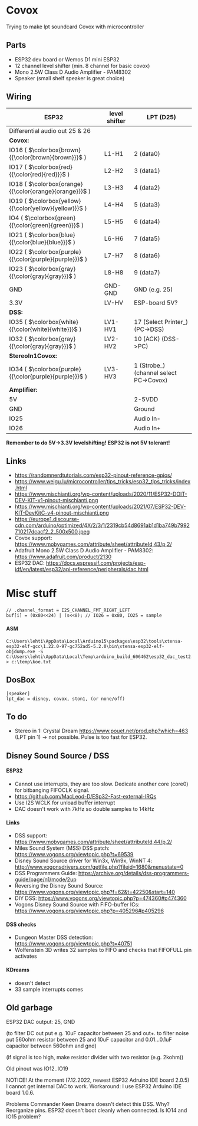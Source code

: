 
# Covox
Trying to make lpt soundcard Covox with microcontroller

## Parts

- ESP32 dev board or Wemos D1 mini ESP32
- 12 channel level shifter (min. 8 channel for basic covox)
- Mono 2.5W Class D Audio Amplifier - PAM8302
- Speaker (small shelf speaker is great choice)

## Wiring

ESP32 | level shifter | LPT (D25)
--- | --- | ---
Differential audio out 25 & 26 | |
**Covox:** | |
IO16 ( $\colorbox{brown}{{\color{brown}{brown}}}$ ) | L1-H1 | 2 (data0)
IO17 ( $\colorbox{red}{{\color{red}{red}}}$ ) | L2-H2 | 3 (data1)
IO18 ( $\colorbox{orange}{{\color{orange}{orange}}}$ ) | L3-H3 | 4 (data2)
IO19 ( $\colorbox{yellow}{{\color{yellow}{yellow}}}$ ) | L4-H4 | 5 (data3)
IO4  ( $\colorbox{green}{{\color{green}{green}}}$ ) | L5-H5 | 6 (data4)
IO21 ( $\colorbox{blue}{{\color{blue}{blue}}}$ ) | L6-H6  | 7 (data5)
IO22 ( $\colorbox{purple}{{\color{purple}{purple}}}$ ) | L7-H7 | 8 (data6)
IO23 ( $\colorbox{gray}{{\color{gray}{gray}}}$ ) | L8-H8 | 9 (data7)
GND | GND-GND | GND (e.g. 25)
3.3V | LV-HV | ESP-board 5V?
**DSS:** | 
IO35 ( $\colorbox{white}{{\color{white}{white}}}$ ) | LV1-HV1 | 17 (Select Printer_) (PC->DSS)
IO32 ( $\colorbox{gray}{{\color{gray}{gray}}}$ ) | LV2-HV2 | 10 (ACK) (DSS->PC)
**StereoIn1Covox:** | 
IO34 ( $\colorbox{purple}{{\color{purple}{purple}}}$ ) | LV3-HV3 | 1 (Strobe_) (channel select PC->Covox)
**Amplifier:** |
5V | | 2-5VDD
GND | | Ground
IO25 | | Audio In-
IO26 | | Audio In+

**Remember to do 5V->3.3V levelshifting! ESP32 is not 5V tolerant!**

## Links
- https://randomnerdtutorials.com/esp32-pinout-reference-gpios/
- https://www.weigu.lu/microcontroller/tips_tricks/esp32_tips_tricks/index.html
- https://www.mischianti.org/wp-content/uploads/2020/11/ESP32-DOIT-DEV-KIT-v1-pinout-mischianti.png
- https://www.mischianti.org/wp-content/uploads/2021/07/ESP32-DEV-KIT-DevKitC-v4-pinout-mischianti.png
- https://europe1.discourse-cdn.com/arduino/optimized/4X/2/3/1/2319cb54d8691ab1d1ba749b7992710217dcacf2_2_500x500.jpeg
- Covox support: https://www.mobygames.com/attribute/sheet/attributeId,43/p,2/
- Adafruit Mono 2.5W Class D Audio Amplifier - PAM8302: https://www.adafruit.com/product/2130
- ESP32 DAC: https://docs.espressif.com/projects/esp-idf/en/latest/esp32/api-reference/peripherals/dac.html

# Misc stuff

###
```
// .channel_format = I2S_CHANNEL_FMT_RIGHT_LEFT
buf[i] = (0x80<<24) | (s<<8); // IO26 = 0x80, IO25 = sample
```

#### ASM
```
C:\Users\lehti\AppData\Local\Arduino15\packages\esp32\tools\xtensa-esp32-elf-gcc\1.22.0-97-gc752ad5-5.2.0\bin\xtensa-esp32-elf-objdump.exe -S C:\Users\lehti\AppData\Local\Temp\arduino_build_606462\esp32_dac_test2.ino.elf > c:\temp\koe.txt
```

## DosBox
```
[speaker]
lpt_dac = disney, covox, ston1, (or none/off)
```

## To do
- Stereo in 1: Crystal Dream https://www.pouet.net/prod.php?which=463 (LPT pin 1) -> not possible. Pulse is too fast for ESP32.


## Disney Sound Source / DSS

#### ESP32
- Cannot use interrupts, they are too slow. Dedicate another core (core0) for bitbanging FIFOCLK signal.
- https://github.com/MacLeod-D/ESp32-Fast-external-IRQs
- Use I2S WCLK for unload buffer interrupt
- DAC doesn't work with 7kHz so double samples to 14kHz

#### Links
- DSS support: https://www.mobygames.com/attribute/sheet/attributeId,44/p,2/
- Miles Sound System (MSS) DSS patch: https://www.vogons.org/viewtopic.php?t=69539
- Disney Sound Source driver for Win3x, Win9x, WinNT 4: http://www.vogonsdrivers.com/getfile.php?fileid=1680&menustate=0
- DSS Programmers Guide: https://archive.org/details/dss-programmers-guide/page/n1/mode/2up
- Reversing the Disney Sound Source: https://www.vogons.org/viewtopic.php?f=62&t=42250&start=140
- DIY DSS: https://www.vogons.org/viewtopic.php?p=474360#p474360
- Vogons Disney Sound Source with FIFO-buffer ICs: https://www.vogons.org/viewtopic.php?p=405296#p405296

#### DSS checks
- Dungeon Master DSS detection: https://www.vogons.org/viewtopic.php?t=40751
- Wolfenstein 3D writes 32 samples to FIFO and checks that FIFOFULL pin activates


#### KDreams
- doesn't detect
- 33 sample interrupts comes


## Old garbage

ESP32 DAC output: 25, GND

(to filter DC out put e.g. 10uF capacitor between 25 and out+. to filter noise put 560ohm resistor between 25 and 10uF capacitor and 0.01...0.1uF capacitor between 560ohm and gnd)

(if signal is too high, make resistor divider with two resistor (e.g. 2kohm))

Old pinout was IO12..IO19

NOTICE!
At the moment (7.12.2022, newest ESP32 Adruino IDE board 2.0.5) I cannot get internal DAC to work. Workaround: I use ESP32 Arduino IDE board 1.0.6.

Problems
Commander Keen Dreams doesn't detect this DSS. Why?
Reorganize pins. ESP32 doesn't boot cleanly when connected. Is IO14 and IO15 problem?
